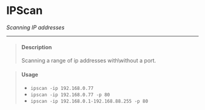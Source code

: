 # IPScan
*Scanning IP addresses*
___

> #### Description 
> Scanning a range of ip addresses with\without a port.

> #### Usage 
> * `ipscan -ip 192.168.0.77`
> * `ipscan -ip 192.168.0.77 -p 80`
> * `ipscan -ip 192.168.0.1-192.168.88.255 -p 80`